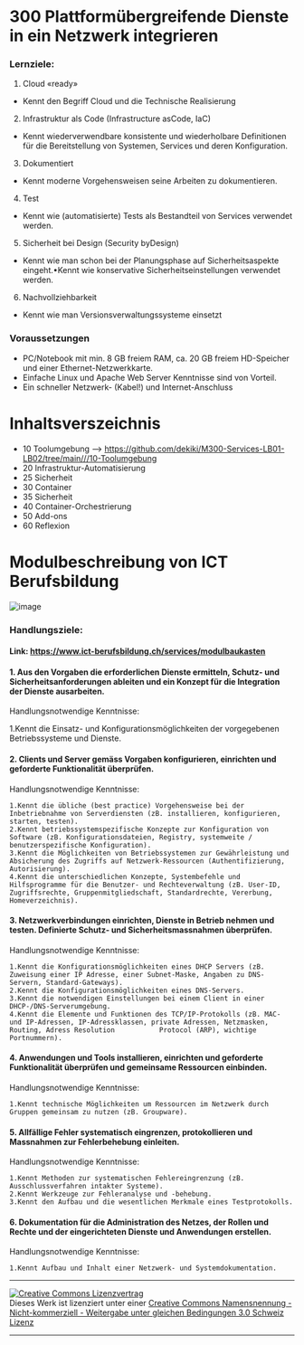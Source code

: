 # 300 Plattformübergreifende Dienste in ein Netzwerk integrieren

### Lernziele:
1. Cloud «ready» 
- Kennt den Begriff Cloud und die Technische Realisierung
2. Infrastruktur als Code (Infrastructure asCode, IaC)
- Kennt wiederverwendbare konsistente und wiederholbare Definitionen für die Bereitstellung von Systemen, Services und deren Konfiguration.
3. Dokumentiert
- Kennt moderne Vorgehensweisen seine Arbeiten zu dokumentieren.
4. Test
- Kennt wie (automatisierte) Tests als Bestandteil von Services verwendet werden.
5. Sicherheit bei Design (Security byDesign)
- Kennt wie man schon bei der Planungsphase auf Sicherheitsaspekte eingeht.•Kennt wie konservative Sicherheitseinstellungen verwendet werden.
6. Nachvollziehbarkeit
- Kennt wie man Versionsverwaltungssysteme einsetzt

### Voraussetzungen
- PC/Notebook mit min. 8 GB freiem RAM, ca. 20 GB freiem HD-Speicher und einer Ethernet-Netzwerkkarte.
- Einfache Linux und Apache Web Server Kenntnisse sind von Vorteil.
- Ein schneller Netzwerk- (Kabel!) und Internet-Anschluss

# Inhaltsverszeichnis
- 10 Toolumgebung --> https://github.com/dekiki/M300-Services-LB01-LB02/tree/main///10-Toolumgebung 
- 20 Infrastruktur-Automatisierung
- 25 Sicherheit
- 30 Container
- 35 Sicherheit
- 40 Container-Orchestrierung
- 50 Add-ons
- 60 Reflexion

# Modulbeschreibung von ICT Berufsbildung

![image](https://user-images.githubusercontent.com/91592611/173011081-0e430333-7e36-4ded-be11-d9a49250ae7d.png)

### Handlungsziele:

#### Link: https://www.ict-berufsbildung.ch/services/modulbaukasten

#### 1. Aus den Vorgaben die erforderlichen Dienste ermitteln, Schutz- und Sicherheitsanforderungen ableiten und ein Konzept für die Integration der Dienste ausarbeiten.

Handlungsnotwendige Kenntnisse:

  1.Kennt die Einsatz- und Konfigurationsmöglichkeiten der vorgegebenen Betriebssysteme und Dienste.

#### 2. Clients und Server gemäss Vorgaben konfigurieren, einrichten und geforderte Funktionalität überprüfen.

Handlungsnotwendige Kenntnisse:

    1.Kennt die übliche (best practice) Vorgehensweise bei der Inbetriebnahme von Serverdiensten (zB. installieren, konfigurieren, starten, testen).                   
    2.Kennt betriebssystemspezifische Konzepte zur Konfiguration von Software (zB. Konfigurationsdateien, Registry, systemweite / benutzerspezifische Konfiguration).
    3.Kennt die Möglichkeiten von Betriebssystemen zur Gewährleistung und Absicherung des Zugriffs auf Netzwerk-Ressourcen (Authentifizierung, Autorisierung).
    4.Kennt die unterschiedlichen Konzepte, Systembefehle und Hilfsprogramme für die Benutzer- und Rechteverwaltung (zB. User-ID, Zugriffsrechte, Gruppenmitgliedschaft, Standardrechte, Vererbung, Homeverzeichnis).

#### 3. Netzwerkverbindungen einrichten, Dienste in Betrieb nehmen und testen. Definierte Schutz- und Sicherheitsmassnahmen überprüfen.

Handlungsnotwendige Kenntnisse:

    1.Kennt die Konfigurationsmöglichkeiten eines DHCP Servers (zB. Zuweisung einer IP Adresse, einer Subnet-Maske, Angaben zu DNS-Servern, Standard-Gateways).
    2.Kennt die Konfigurationsmöglichkeiten eines DNS-Servers.
    3.Kennt die notwendigen Einstellungen bei einem Client in einer DHCP-/DNS-Serverumgebung.
    4.Kennt die Elemente und Funktionen des TCP/IP-Protokolls (zB. MAC- und IP-Adressen, IP-Adressklassen, private Adressen, Netzmasken, Routing, Adress Resolution           Protocol (ARP), wichtige Portnummern).

#### 4. Anwendungen und Tools installieren, einrichten und geforderte Funktionalität überprüfen und gemeinsame Ressourcen einbinden.

Handlungsnotwendige Kenntnisse:

    1.Kennt technische Möglichkeiten um Ressourcen im Netzwerk durch Gruppen gemeinsam zu nutzen (zB. Groupware).

#### 5. Allfällige Fehler systematisch eingrenzen, protokollieren und Massnahmen zur Fehlerbehebung einleiten.

Handlungsnotwendige Kenntnisse:

    1.Kennt Methoden zur systematischen Fehlereingrenzung (zB. Ausschlussverfahren intakter Systeme).
    2.Kennt Werkzeuge zur Fehleranalyse und -behebung.
    3.Kennt den Aufbau und die wesentlichen Merkmale eines Testprotokolls.

#### 6. Dokumentation für die Administration des Netzes, der Rollen und Rechte und der eingerichteten Dienste und Anwendungen erstellen.

Handlungsnotwendige Kenntnisse:

    1.Kennt Aufbau und Inhalt einer Netzwerk- und Systemdokumentation.



- - -
<a rel="license" href="http://creativecommons.org/licenses/by-nc-sa/3.0/ch/"><img alt="Creative Commons Lizenzvertrag" style="border-width:0" src="https://i.creativecommons.org/l/by-nc-sa/3.0/ch/88x31.png" /></a><br />Dieses Werk ist lizenziert unter einer <a rel="license" href="http://creativecommons.org/licenses/by-nc-sa/3.0/ch/">Creative Commons Namensnennung - Nicht-kommerziell - Weitergabe unter gleichen Bedingungen 3.0 Schweiz Lizenz</a>

- - -
